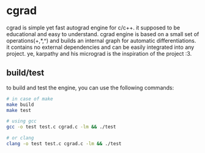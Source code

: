# cgrad

cgrad is simple yet fast autograd engine for c/c++. it supposed to be
educational and easy to understand. cgrad engine is based on a small set of
operations(+,\*,^) and builds an internal graph for automatic differentiations.
it contains no external dependencies and can be easily integrated into any
project. ye, karpathy and his micrograd is the inspiration of the project :3.

## build/test

to build and test the engine, you can use the following commands:

```sh
# in case of make
make build
make test

# using gcc
gcc -o test test.c cgrad.c -lm && ./test

# or clang
clang -o test test.c cgrad.c -lm && ./test
```

